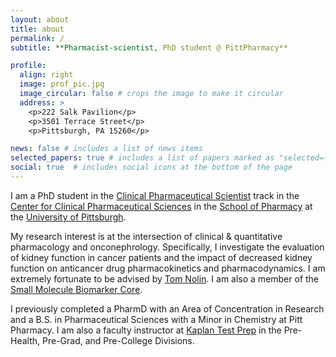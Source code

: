 ```yaml
---
layout: about
title: about
permalink: /
subtitle: **Pharmacist-scientist, PhD student @ PittPharmacy**

profile:
  align: right
  image: prof_pic.jpg
  image_circular: false # crops the image to make it circular
  address: >
    <p>222 Salk Pavilion</p>
    <p>3501 Terrace Street</p>
    <p>Pittsburgh, PA 15260</p>

news: false # includes a list of news items
selected_papers: true # includes a list of papers marked as "selected={true}"
social: true  # includes social icons at the bottom of the page
---
```


I am a PhD student in the [Clinical Pharmaceutical Scientist](http://www.pharmacy.pitt.edu/research/clinical_pharma_science.php) track in the [Center for Clinical Pharmaceutical Sciences](https://pharmacy.pitt.edu/research/cpsc_default.php) in the [School of Pharmacy](http://www.pharmacy.pitt.edu/) at the [University of Pittsburgh](https://www.pitt.edu/).

My research interest is at the intersection of clinical & quantitative pharmacology and onconephrology. Specifically, I investigate the evaluation of kidney function in cancer patients and the impact of decreased kidney function on anticancer drug pharmacokinetics and pharmacodynamics. I am extremely fortunate to be advised by [Tom Nolin](http://www.pharmacy.pitt.edu/Directory/profile.php?profile=719). I am also a member of the [Small Molecule Biomarker Core](https://www.biomarkers.pitt.edu/).

I previously completed a PharmD with an Area of Concentration in Research and a B.S. in Pharmaceutical Sciences with a Minor in Chemistry at Pitt Pharmacy. I am also a faculty instructor at [Kaplan Test Prep](https://www.kaptest.com/) in the Pre-Health, Pre-Grad, and Pre-College Divisions.